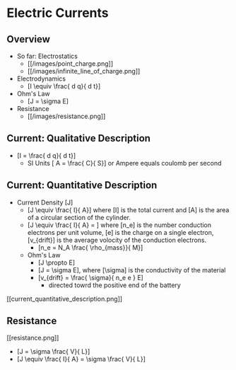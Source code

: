 # Electric Currents

## Overview
* So far: Electrostatics
  * [[/images/point_charge.png]]
  * [[/images/infinite_line_of_charge.png]]
* Electrodynamics
  * \[I \equiv \frac{ d q}{ d t}\]
* Ohm's Law 
  * \[J = \sigma E\]
* Resistance
  * [[/images/resistance.png]]
  

## Current: Qualitative Description
* \[I = \frac{ d q}{ d t}\]
  * SI Units \[ A = \frac{ C}{ S}\] or Ampere equals coulomb per second

## Current: Quantitative Description
* Current Density \[J\]
  * \[J \equiv \frac{ I}{ A}\] where \[I\] is the total current 
    and \[A\] is the area of a circular section of the cylinder.
  * \[J \equiv \frac{ I}{ A} = \] where \[n_e\] is the number 
    conduction electrons per unit volume, \[e\] is the charge 
    on a single electron, \[v_{drift}\] is the average volocity 
    of the conduction electrons.
      * \[n_e = N_A \frac{ \rho_{mass}}{ M}\]
  * Ohm's Law
    * \[J \propto E\]
    * \[J = \sigma E\], where \[\sigma\] is the conductivity 
      of the material
    * \[v_{drift} = \frac{ \sigma}{ n_e e } E\]
      * directed towrd the positive end of the battery

[[current_quantitative_description.png]]

## Resistance

[[resistance.png]]
* \[J = \sigma \frac{ V}{ L}\]
* \[J \equiv \frac{ I}{ A} = \sigma \frac{ V}{ L}\]

